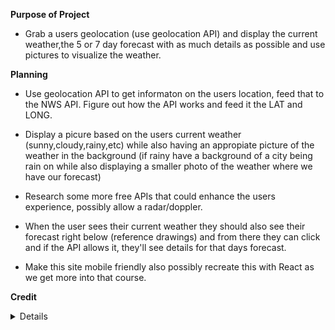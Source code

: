**Purpose of Project**

- Grab a users geolocation (use geolocation API) and display the current weather,the 5 or 7 day forecast with as much details as possible and use pictures to visualize the weather.

**Planning**

- Use geolocation API to get informaton on the users location, feed that to the NWS API. Figure out how the API works and feed it the LAT and LONG.

- Display a picure based on the users current weather (sunny,cloudy,rainy,etc) while also having an appropiate picture of the weather in the background (if rainy have a background of a city being rain on while also displaying a smaller photo of the weather where we have our forecast)

- Research some more free APIs that could enhance the users experience, possibly allow a radar/doppler.

- When the user sees their current weather they should also see their forecast right below (reference drawings) and from there they can click and if the API allows it, they'll see details for that days forecast.

- Make this site mobile friendly also possibly recreate this with React as we get more into that course.

**Credit**
<details>
 - add later to code and have appear in bottom corner of website. 

snowy-
Photo by <a href="https://unsplash.com/@iam_aspencer?utm_source=unsplash&utm_medium=referral&utm_content=creditCopyText">Andrew Spencer</a> on <a href="https://unsplash.com/s/photos/snowy-city?utm_source=unsplash&utm_medium=referral&utm_content=creditCopyText">Unsplash</a>
  
banner - 
Photo by <a href="https://unsplash.com/@lukaszlada?utm_source=unsplash&utm_medium=referral&utm_content=creditCopyText">Łukasz Łada</a> on <a href="https://unsplash.com/s/photos/weather-banner?utm_source=unsplash&utm_medium=referral&utm_content=creditCopyText">Unsplash</a>



storm - 
Photo by <a href="https://unsplash.com/@maxsaeling?utm_source=unsplash&utm_medium=referral&utm_content=creditCopyText">Max Saeling</a> on <a href="https://unsplash.com/s/photos/thunderstorm?utm_source=unsplash&utm_medium=referral&utm_content=creditCopyText">Unsplash</a>
  
  </details>